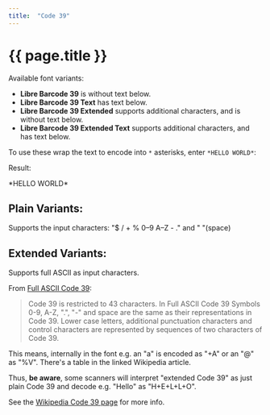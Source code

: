 ```yaml
---
title:  "Code 39"
---
```


# {{ page.title }}

Available font variants:

  * **Libre Barcode 39** is without text below.
  * **Libre Barcode 39 Text** has text below.
  * **Libre Barcode 39 Extended** supports additional characters, and is without text below.
  * **Libre Barcode 39 Extended Text** supports additional characters, and has text below.

To use these wrap the text to encode into `*` asterisks, enter `*HELLO WORLD*`:

Result:

<span class="code39Text">\*HELLO WORLD\*</span>

## Plain Variants:

Supports the input characters: "$ / + % 0–9 A–Z - ."  and " "(space)

## Extended Variants:

Supports full ASCII as input characters.

From [Full ASCII Code 39](https://en.wikipedia.org/wiki/Code_39):

> Code 39 is restricted to 43 characters. In Full ASCII Code 39 Symbols
0-9, A-Z, ".", "-" and space are the same as their representations in
Code 39. Lower case letters, additional punctuation characters and control
characters are represented by sequences of two characters of Code 39.

This means, internally in the font e.g. an "a" is encoded as "+A" or
an "@" as "%V". There's a table in the linked Wikipedia article.

Thus, **be aware**, some scanners will interpret "extended Code 39" as
just plain Code 39 and decode e.g. "Hello" as "H+E+L+L+O".

See the [Wikipedia Code 39 page](https://en.wikipedia.org/wiki/Code_39) for more info.

